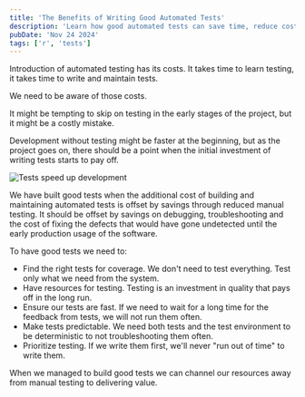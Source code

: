 ```yaml
---
title: 'The Benefits of Writing Good Automated Tests'
description: 'Learn how good automated tests can save time, reduce costs, and improve software quality.'
pubDate: 'Nov 24 2024'
tags: ['r', 'tests']
---
```


Introduction of automated testing has its costs. It takes time to learn testing, it takes time to write and maintain tests.

We need to be aware of those costs.

It might be tempting to skip on testing in the early stages of the project, but it might be a costly mistake.

Development without testing might be faster at the beginning, but as the project goes on, there should be a point when the initial investment of writing tests starts to pay off.

![Tests speed up development](/blog/what-happens-if-we-write-good-tests/cost-testing_good.svg)

We have built good tests when the additional cost of building and maintaining automated tests is offset by savings through reduced manual testing. It should be offset by savings on debugging, troubleshooting and the cost of fixing the defects that would have gone undetected until the early production usage of the software.

To have good tests we need to:
- Find the right tests for coverage. We don't need to test everything. Test only what we need from the system.
- Have resources for testing. Testing is an investment in quality that pays off in the long run.
- Ensure our tests are fast. If we need to wait for a long time for the feedback from tests, we will not run them often.
- Make tests predictable. We need both tests and the test environment to be deterministic to not troubleshooting them often.
- Prioritize testing. If we write them first, we'll never "run out of time" to write them.

When we managed to build good tests we can channel our resources away from manual testing to delivering value.
